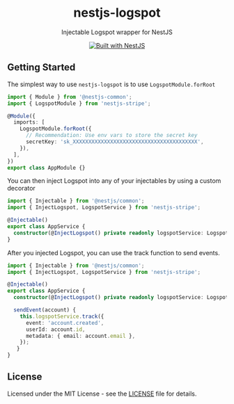 <h1 align="center">nestjs-logspot</h1>

<p align="center">Injectable Logspot wrapper for NestJS</p>

<div align="center">
  <a href="https://nestjs.com" target="_blank">
    <img src="https://img.shields.io/badge/built%20with-NestJs-red.svg" alt="Built with NestJS">
  </a>
</div>

## Getting Started

The simplest way to use `nestjs-logspot` is to use `LogspotModule.forRoot`

```typescript
import { Module } from '@nestjs-common';
import { LogspotModule } from 'nestjs-stripe';

@Module({
  imports: [
    LogspotModule.forRoot({
      // Recommendation: Use env vars to store the secret key
      secretKey: 'sk_XXXXXXXXXXXXXXXXXXXXXXXXXXXXXXXXXXXXXXXX',
    }),
  ],
})
export class AppModule {}
```

You can then inject Logspot into any of your injectables by using a custom decorator

```typescript
import { Injectable } from '@nestjs/common';
import { InjectLogspot, LogspotService } from 'nestjs-stripe';

@Injectable()
export class AppService {
  constructor(@InjectLogspot() private readonly logspotService: LogspotService) {}
}
```

After you injected Logspot, you can use the track function to send events.

```typescript
import { Injectable } from '@nestjs/common';
import { InjectLogspot, LogspotService } from 'nestjs-stripe';

@Injectable()
export class AppService {
  constructor(@InjectLogspot() private readonly logspotService: LogspotService) {}

  sendEvent(account) {
    this.logspotService.track({
      event: 'account.created',
      userId: account.id,
      metadata: { email: account.email },
    });
   }
}
```
## License

Licensed under the MIT License - see the [LICENSE](LICENSE) file for details.
